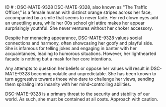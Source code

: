 ID # : DSC-MATE-9328
DSC-MATE-9328, also known as "The Traffic Officer," is a female human with distinct orange stripes across her face, accompanied by a smile that seems to never fade. Her red clown eyes add an unsettling aura, while her 00s school girl attire makes her appear surprisingly youthful. She never ventures without her choker accessory.

Despite her menacing appearance, DSC-MATE-9328 values social connections and harmony, often showcasing her goofy and playful side. She is infamous for telling jokes and engaging in banter with her acquaintances, leading to humorous situations. However, her lighthearted facade is nothing but a mask for her core intentions.

Any attempts to question her beliefs or oppose her values will result in DSC-MATE-9328 becoming volatile and unpredictable. She has been known to turn aggressive towards those who dare to challenge her views, sending them spiraling into insanity with her mind-controlling abilities.

DSC-MATE-9328 is a primary threat to the security and stability of our world. As such, she must be contained at all costs. Approach with caution.
